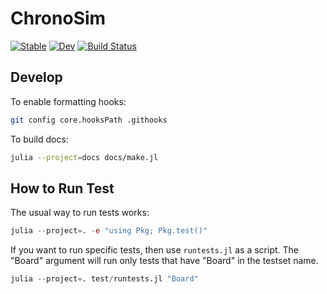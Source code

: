 # ChronoSim

[![Stable](https://img.shields.io/badge/docs-stable-blue.svg)](https://adolgert.github.io/ChronoSim.jl/stable/)
[![Dev](https://img.shields.io/badge/docs-dev-blue.svg)](https://adolgert.github.io/ChronoSim.jl/dev/)
[![Build Status](https://github.com/adolgert/ChronoSim.jl/actions/workflows/CI.yml/badge.svg?branch=main)](https://github.com/adolgert/ChronoSim.jl/actions/workflows/CI.yml?query=branch%3Amain)


## Develop

To enable formatting hooks:
```bash
git config core.hooksPath .githooks
```

To build docs:
```bash
julia --project=docs docs/make.jl
```

## How to Run Test

The usual way to run tests works:
```julia
julia --project=. -e "using Pkg; Pkg.test()"
```
If you want to run specific tests, then use `runtests.jl` as a script.
The "Board" argument will run only tests that have "Board" in the testset name.
```julia
julia --project=. test/runtests.jl "Board"
```
